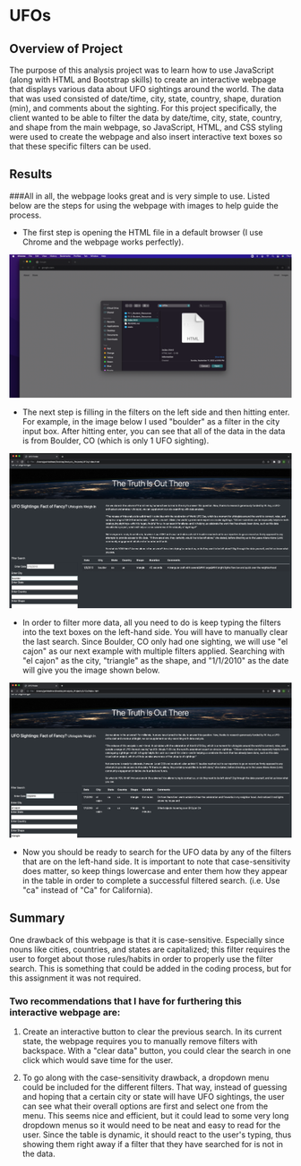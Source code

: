 # UFOs

## Overview of Project
The purpose of this analysis project was to learn how to use JavaScript (along with HTML and Bootstrap skills) to create an interactive webpage that displays various data about UFO sightings around the world.  The data that was used consisted of date/time, city, state, country, shape, duration (min), and comments about the sighting.  For this project specifically, the client wanted to be able to filter the data by date/time, city, state, country, and shape from the main webpage, so JavaScript, HTML, and CSS styling were used to create the webpage and also insert interactive text boxes so that these specific filters can be used.  

## Results

###All in all, the webpage looks great and is very simple to use. Listed below are the steps for using the webpage with images to help guide the process. 

- The first step is opening the HTML file in a default browser (I use Chrome and the webpage works perfectly). 
 
![step1](/images/step1.png)


- The next step is filling in the filters on the left side and then hitting enter.  For example, in the image below I used "boulder" as a filter in the city input box.  After hitting enter, you can see that all of the data in the data is from Boulder, CO (which is only 1 UFO sighting).  

![step2](/images/step2.png)


- In order to filter more data, all you need to do is keep typing the filters into the text boxes on the left-hand side.  You will have to manually clear the last search. Since Boulder, CO only had one sighting, we will use "el cajon" as our next example with multiple filters applied.  Searching with "el cajon" as the city, "triangle" as the shape, and "1/1/2010" as the date will give you the image shown below. 

![step3](/images/step3.png)


- Now you should be ready to search for the UFO data by any of the filters that are on the left-hand side.  It is important to note that case-sensitivity does matter, so keep things lowercase and enter them how they appear in the table in order to complete a successful filtered search.  (i.e. Use "ca" instead of "Ca" for California). 

## Summary
One drawback of this webpage is that it is case-sensitive. Especially since nouns like cities, countries, and states are capitalized; this filter requires the user to forget about those rules/habits in order to properly use the filter search. This is something that could be added in the coding process, but for this assignment it was not required. 

### Two recommendations that I have for furthering this interactive webpage are:
1. Create an interactive button to clear the previous search. In its current state, the webpage requires you to manually remove filters with backspace. With a "clear data" button, you could clear the search in one click which would save time for the user.  

2. To go along with the case-sensitivity drawback, a dropdown menu could be included for the different filters.  That way, instead of guessing and hoping that a certain city or state will have UFO sightings, the user can see what their overall options are first and select one from the menu. This seems nice and efficient, but it could lead to some very long dropdown menus so it would need to be neat and easy to read for the user. Since the table is dynamic, it should react to the user's typing, thus showing them right away if a filter that they have searched for is not in the data.  
